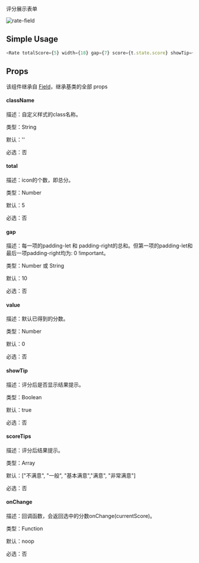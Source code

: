 

评分展示表单

![rate-field](https://img.alicdn.com/tfs/TB1HiJgQXXXXXb3apXXXXXXXXXX-396-410.png)

## Simple Usage

```js
<Rate totalScore={5} width={18} gap={7} score={t.state.score} showTip={true} rateTip={['不合格','合格','良好','优秀','卓越']} isCenter={false} onChange={t.handleChange.bind(t)} />
```

## Props

该组件继承自 [Field](https://salt-ui.github.io/components/field)，继承基类的全部 props

#### className

描述：自定义样式的class名称。

类型：String

默认：''

必选：否



#### total

描述：icon的个数，即总分。

类型：Number

默认：5

必选：否



#### gap

描述：每一项的padding-let 和 padding-right的总和。但第一项的padding-let和最后一项padding-right均为: 0 !important。

类型：Number 或 String

默认：10

必选：否


#### value

描述：默认已得到的分数。

类型：Number

默认：0

必选：否


#### showTip

描述：评分后是否显示结果提示。

类型：Boolean

默认：true

必选：否


#### scoreTips

描述：评分后结果提示。

类型：Array

默认：["不满意", "一般", "基本满意","满意", "非常满意"]

必选：否


#### onChange

描述：回调函数，会返回选中的分数onChange(currentScore)。

类型：Function

默认：noop

必选：否

